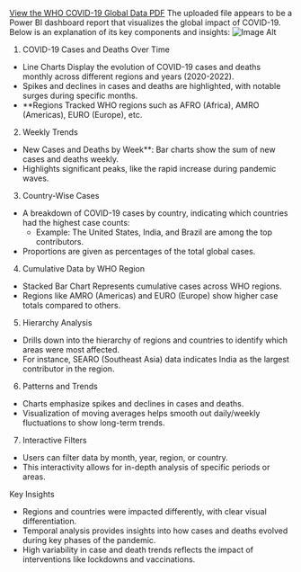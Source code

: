[View the WHO COVID-19 Global Data PDF](https://github.com/banelatika/powerbiprojcts/blob/a20439efd8780ef90e8a0415c4e211fef72d1bb9/WHO-COVID-19--GLOBAL-DATA_1%20(1).pdf?raw=true)
The uploaded file appears to be a Power BI dashboard report that visualizes the global impact of COVID-19. Below is an explanation of its key components and insights:
![Image Alt](https://github.com/banelatika/powerbiprojcts/blob/a20439efd8780ef90e8a0415c4e211fef72d1bb9/1.jpg)

 1. COVID-19 Cases and Deaths Over Time
   - Line Charts Display the evolution of COVID-19 cases and deaths monthly across different regions and years (2020-2022).
   - Spikes and declines in cases and deaths are highlighted, with notable surges during specific months.
   - **Regions Tracked WHO regions such as AFRO (Africa), AMRO (Americas), EURO (Europe), etc.

 2. Weekly Trends
   - New Cases and Deaths by Week**: Bar charts show the sum of new cases and deaths weekly.
   - Highlights significant peaks, like the rapid increase during pandemic waves.

 3. Country-Wise Cases
   - A breakdown of COVID-19 cases by country, indicating which countries had the highest case counts:
     - Example: The United States, India, and Brazil are among the top contributors.
   - Proportions are given as percentages of the total global cases.

 4. Cumulative Data by WHO Region

   - Stacked Bar Chart Represents cumulative cases across WHO regions.
   - Regions like AMRO (Americas) and EURO (Europe) show higher case totals compared to others.

 5. Hierarchy Analysis
   - Drills down into the hierarchy of regions and countries to identify which areas were most affected.
   - For instance, SEARO (Southeast Asia) data indicates India as the largest contributor in the region.

 6. Patterns and Trends
   - Charts emphasize spikes and declines in cases and deaths.
   - Visualization of moving averages helps smooth out daily/weekly fluctuations to show long-term trends.

 7. Interactive Filters
   - Users can filter data by month, year, region, or country.
   - This interactivity allows for in-depth analysis of specific periods or areas.

 Key Insights
- Regions and countries were impacted differently, with clear visual differentiation.
- Temporal analysis provides insights into how cases and deaths evolved during key phases of the pandemic.
- High variability in case and death trends reflects the impact of interventions like lockdowns and vaccinations.


